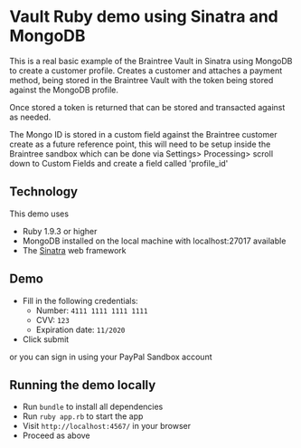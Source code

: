 # Vault Ruby demo using Sinatra and MongoDB

This is a real basic example of the Braintree Vault in Sinatra using MongoDB to create a customer profile. Creates a customer and attaches a payment method, being stored in the Braintree Vault with the token being stored against the MongoDB profile. 

Once stored a token is returned that can be stored and transacted against as needed. 

The Mongo ID is stored in a custom field against the Braintree customer create as a future reference point, this will need to be setup inside the Braintree sandbox which can be done via Settings> Processing> scroll down to Custom Fields and create a field called 'profile_id'


## Technology

This demo uses

* Ruby 1.9.3 or higher
* MongoDB installed on the local machine with localhost:27017 available
* The [Sinatra](http://www.sinatrarb.com/) web framework

## Demo

* Fill in the following credentials:
  * Number: `4111 1111 1111 1111`
  * CVV: `123`
  * Expiration date: `11/2020`
* Click submit

or you can sign in using your PayPal Sandbox account

## Running the demo locally

* Run `bundle` to install all dependencies
* Run `ruby app.rb` to start the app
* Visit `http://localhost:4567/` in your browser
* Proceed as above
